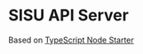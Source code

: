 # SISU API Server

Based on [TypeScript Node Starter](https://github.com/Microsoft/TypeScript-Node-Starter)
